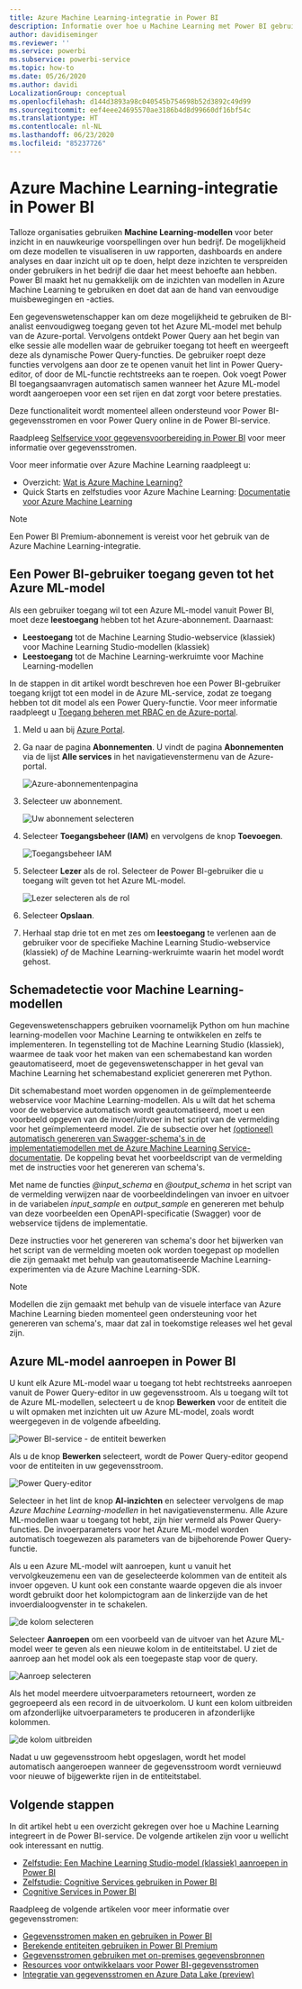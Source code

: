 ```yaml
---
title: Azure Machine Learning-integratie in Power BI
description: Informatie over hoe u Machine Learning met Power BI gebruikt
author: davidiseminger
ms.reviewer: ''
ms.service: powerbi
ms.subservice: powerbi-service
ms.topic: how-to
ms.date: 05/26/2020
ms.author: davidi
LocalizationGroup: conceptual
ms.openlocfilehash: d144d3893a98c040545b754698b52d3892c49d99
ms.sourcegitcommit: eef4eee24695570ae3186b4d8d99660df16bf54c
ms.translationtype: HT
ms.contentlocale: nl-NL
ms.lasthandoff: 06/23/2020
ms.locfileid: "85237726"
---
```

# <a name="azure-machine-learning-integration-in-power-bi"></a>Azure Machine Learning-integratie in Power BI

Talloze organisaties gebruiken **Machine Learning-modellen** voor beter inzicht in en nauwkeurige voorspellingen over hun bedrijf. De mogelijkheid om deze modellen te visualiseren in uw rapporten, dashboards en andere analyses en daar inzicht uit op te doen, helpt deze inzichten te verspreiden onder gebruikers in het bedrijf die daar het meest behoefte aan hebben.  Power BI maakt het nu gemakkelijk om de inzichten van modellen in Azure Machine Learning te gebruiken en doet dat aan de hand van eenvoudige muisbewegingen en -acties.

Een gegevenswetenschapper kan om deze mogelijkheid te gebruiken de BI-analist eenvoudigweg toegang geven tot het Azure ML-model met behulp van de Azure-portal.  Vervolgens ontdekt Power Query aan het begin van elke sessie alle modellen waar de gebruiker toegang tot heeft en weergeeft deze als dynamische Power Query-functies.  De gebruiker roept deze functies vervolgens aan door ze te openen vanuit het lint in Power Query-editor, of door de ML-functie rechtstreeks aan te roepen. Ook voegt Power BI toegangsaanvragen automatisch samen wanneer het Azure ML-model wordt aangeroepen voor een set rijen en dat zorgt voor betere prestaties.

Deze functionaliteit wordt momenteel alleen ondersteund voor Power BI-gegevensstromen en voor Power Query online in de Power BI-service.

Raadpleeg [Selfservice voor gegevensvoorbereiding in Power BI](service-dataflows-overview.md) voor meer informatie over gegevensstromen.

Voor meer informatie over Azure Machine Learning raadpleegt u:

- Overzicht:  [Wat is Azure Machine Learning?](https://docs.microsoft.com/azure/machine-learning/service/overview-what-is-azure-ml)
- Quick Starts en zelfstudies voor Azure Machine Learning:  [Documentatie voor Azure Machine Learning](https://docs.microsoft.com/azure/machine-learning/)

> [!NOTE]
> Een Power BI Premium-abonnement is vereist voor het gebruik van de Azure Machine Learning-integratie.

## <a name="granting-access-to-the-azure-ml-model-to-a-power-bi-user"></a>Een Power BI-gebruiker toegang geven tot het Azure ML-model

Als een gebruiker toegang wil tot een Azure ML-model vanuit Power BI, moet deze **leestoegang** hebben tot het Azure-abonnement.  Daarnaast:

- **Leestoegang** tot de Machine Learning Studio-webservice (klassiek) voor Machine Learning Studio-modellen (klassiek)
- **Leestoegang** tot de Machine Learning-werkruimte voor Machine Learning-modellen

In de stappen in dit artikel wordt beschreven hoe een Power BI-gebruiker toegang krijgt tot een model in de Azure ML-service, zodat ze toegang hebben tot dit model als een Power Query-functie.  Voor meer informatie raadpleegt u [Toegang beheren met RBAC en de Azure-portal](https://docs.microsoft.com/azure/role-based-access-control/role-assignments-portal).

1. Meld u aan bij [Azure Portal](https://portal.azure.com).

2. Ga naar de pagina **Abonnementen**. U vindt de pagina **Abonnementen** via de lijst **Alle services** in het navigatievenstermenu van de Azure-portal.

    ![Azure-abonnementenpagina](media/service-machine-learning-integration/machine-learning-integration_01.png)

3. Selecteer uw abonnement.

    ![Uw abonnement selecteren](media/service-machine-learning-integration/machine-learning-integration_02.png)

4. Selecteer **Toegangsbeheer (IAM)** en vervolgens de knop **Toevoegen**.

    ![Toegangsbeheer IAM](media/service-machine-learning-integration/machine-learning-integration_03.png)

5. Selecteer **Lezer** als de rol. Selecteer de Power BI-gebruiker die u toegang wilt geven tot het Azure ML-model.

    ![Lezer selecteren als de rol](media/service-machine-learning-integration/machine-learning-integration_04.png)

6. Selecteer **Opslaan**.

7. Herhaal stap drie tot en met zes om **leestoegang** te verlenen aan de gebruiker voor de specifieke Machine Learning Studio-webservice (klassiek) *of* de Machine Learning-werkruimte waarin het model wordt gehost.


## <a name="schema-discovery-for-machine-learning-models"></a>Schemadetectie voor Machine Learning-modellen

Gegevenswetenschappers gebruiken voornamelijk Python om hun machine learning-modellen voor Machine Learning te ontwikkelen en zelfs te implementeren.  In tegenstelling tot de Machine Learning Studio (klassiek), waarmee de taak voor het maken van een schemabestand kan worden geautomatiseerd, moet de gegevenswetenschapper in het geval van Machine Learning het schemabestand expliciet genereren met Python.

Dit schemabestand moet worden opgenomen in de geïmplementeerde webservice voor Machine Learning-modellen. Als u wilt dat het schema voor de webservice automatisch wordt geautomatiseerd, moet u een voorbeeld opgeven van de invoer/uitvoer in het script van de vermelding voor het geïmplementeerd model. Zie de subsectie over het [(optioneel) automatisch genereren van Swagger-schema's in de implementatiemodellen met de Azure Machine Learning Service-documentatie](https://docs.microsoft.com/azure/machine-learning/how-to-deploy-and-where#optional-define-model-web-service-schema). De koppeling bevat het voorbeeldscript van de vermelding met de instructies voor het genereren van schema's. 

Met name de functies *\@input_schema* en *\@output_schema* in het script van de vermelding verwijzen naar de voorbeeldindelingen van invoer en uitvoer in de variabelen *input_sample* en *output_sample* en genereren met behulp van deze voorbeelden een OpenAPI-specificatie (Swagger) voor de webservice tijdens de implementatie.

Deze instructies voor het genereren van schema's door het bijwerken van het script van de vermelding moeten ook worden toegepast op modellen die zijn gemaakt met behulp van geautomatiseerde Machine Learning-experimenten via de Azure Machine Learning-SDK.

> [!NOTE]
> Modellen die zijn gemaakt met behulp van de visuele interface van Azure Machine Learning bieden momenteel geen ondersteuning voor het genereren van schema's, maar dat zal in toekomstige releases wel het geval zijn. 

## <a name="invoking-the-azure-ml-model-in-power-bi"></a>Azure ML-model aanroepen in Power BI

U kunt elk Azure ML-model waar u toegang tot hebt rechtstreeks aanroepen vanuit de Power Query-editor in uw gegevensstroom. Als u toegang wilt tot de Azure ML-modellen, selecteert u de knop **Bewerken** voor de entiteit die u wilt opmaken met inzichten uit uw Azure ML-model, zoals wordt weergegeven in de volgende afbeelding.

![Power BI-service - de entiteit bewerken](media/service-machine-learning-integration/machine-learning-integration_05.png)

Als u de knop **Bewerken** selecteert, wordt de Power Query-editor geopend voor de entiteiten in uw gegevensstroom.

![Power Query-editor](media/service-machine-learning-integration/machine-learning-integration_06.png)

Selecteer in het lint de knop **AI-inzichten** en selecteer vervolgens de map _Azure Machine Learning-modellen_ in het navigatievenstermenu. Alle Azure ML-modellen waar u toegang tot hebt, zijn hier vermeld als Power Query-functies. De invoerparameters voor het Azure ML-model worden automatisch toegewezen als parameters van de bijbehorende Power Query-functie.

Als u een Azure ML-model wilt aanroepen, kunt u vanuit het vervolgkeuzemenu een van de geselecteerde kolommen van de entiteit als invoer opgeven. U kunt ook een constante waarde opgeven die als invoer wordt gebruikt door het kolompictogram aan de linkerzijde van de het invoerdialoogvenster in te schakelen.

![de kolom selecteren](media/service-machine-learning-integration/machine-learning-integration_07.png)

Selecteer **Aanroepen** om een voorbeeld van de uitvoer van het Azure ML-model weer te geven als een nieuwe kolom in de entiteitstabel. U ziet de aanroep aan het model ook als een toegepaste stap voor de query.

![Aanroep selecteren](media/service-machine-learning-integration/machine-learning-integration_08.png)

Als het model meerdere uitvoerparameters retourneert, worden ze gegroepeerd als een record in de uitvoerkolom. U kunt een kolom uitbreiden om afzonderlijke uitvoerparameters te produceren in afzonderlijke kolommen.

![de kolom uitbreiden](media/service-machine-learning-integration/machine-learning-integration_09.png)

Nadat u uw gegevensstroom hebt opgeslagen, wordt het model automatisch aangeroepen wanneer de gegevensstroom wordt vernieuwd voor nieuwe of bijgewerkte rijen in de entiteitstabel.

## <a name="next-steps"></a>Volgende stappen

In dit artikel hebt u een overzicht gekregen over hoe u Machine Learning integreert in de Power BI-service. De volgende artikelen zijn voor u wellicht ook interessant en nuttig. 

* [Zelfstudie: Een Machine Learning Studio-model (klassiek) aanroepen in Power BI](../connect-data/service-tutorial-invoke-machine-learning-model.md)
* [Zelfstudie: Cognitive Services gebruiken in Power BI](../connect-data/service-tutorial-use-cognitive-services.md)
* [Cognitive Services in Power BI](service-cognitive-services.md)

Raadpleeg de volgende artikelen voor meer informatie over gegevensstromen:
* [Gegevensstromen maken en gebruiken in Power BI](service-dataflows-create-use.md)
* [Berekende entiteiten gebruiken in Power BI Premium](service-dataflows-computed-entities-premium.md)
* [Gegevensstromen gebruiken met on-premises gegevensbronnen](service-dataflows-on-premises-gateways.md)
* [Resources voor ontwikkelaars voor Power BI-gegevensstromen](service-dataflows-developer-resources.md)
* [Integratie van gegevensstromen en Azure Data Lake (preview)](service-dataflows-azure-data-lake-integration.md)
